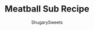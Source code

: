 ---
layout: ../../layouts/MarkdownPostLayout.astro
title: Meatball Sub Recipe
author: ShugarySweets
pubDate: 2019-01-15
description: "Easy, Italian Meatball Sub recipe made from homemade meatballs, delicious marinara sauce, served toasted with extra cheese! The perfect weeknight dinner."
image_url: https://www.shugarysweets.com/wp-content/uploads/2019/04/meatball-sub-facebook.jpg
tags: ["Main Dish","American"]
calories: 777
protein: 47
carbohydrates: 76
fats: 32
fiber: 7
ingredients: ["1 pound ground turkey (or ground beef)","1 large egg","¾ cup plain bread crumbs","1 teaspoon garlic salt","1/4 teaspoon kosher salt","1/4 teaspoon black pepper","1 Tablespoon milk","2 cans (15oz) tomato sauce","2 Tablespoons Italian seasoning","1 1/2 teaspoon garlic salt","1 cup parmesan cheese, grated","2 cups mozzarella cheese, shredded","6 Hoagie buns"]
serves: 6
time: "6 hours 45 minutes"
prepTime: "15 minutes"
instructions: ["Mix ground turkey (or beef) with egg, bread crumbs, garlic, salt, pepper and milk in large bowl. Shape into small bite size balls. Cook in hot skillet, turning, until completely cooked. At this point you can let them cool, and freeze them. Or, use them immediately.","Put your meatballs in a crockpot set on low with the tomato sauce, garlic salt, and Italian seasoning. Cook for 4-6 hours.","When ready to serve, set oven to broil. Place about 5 meatballs on each hoagie, with sauce, parmesan and mozzarella cheese. Broil until cheese turns golden brown, about 5 minutes. Enjoy!"]
nutrition: ["777 calories","76 grams carbohydrates","155 milligrams cholesterol","32 grams fat","7 grams fiber","47 grams protein","12 grams saturated fat","2583 milligrams sodium","11 grams sugar","0 grams trans fat","16 grams unsaturated fat"]
---
